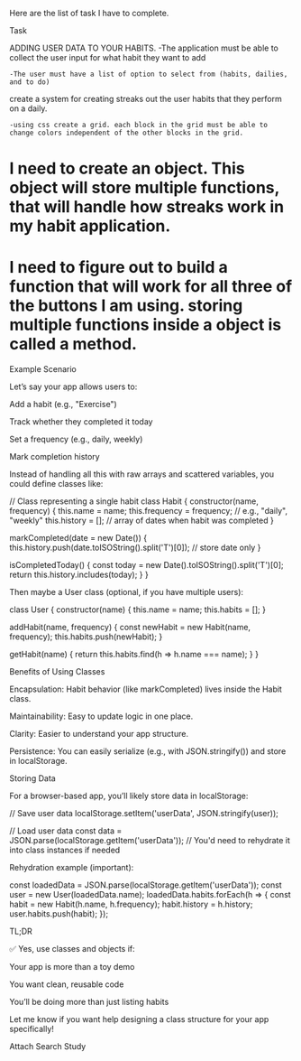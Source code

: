 Here are the list of task I have to complete.

Task 


ADDING USER DATA TO YOUR HABITS.
    -The application must be able to collect the user input for what habit they want to add 

    -The user must have a list of option to select from (habits, dailies, and to do)


create a system for creating streaks out the user habits that they perform on a daily.

    -using css create a grid. each block in the grid must be able to change colors independent of the other blocks in the grid.


#  I need to create an object. This object will store multiple functions, that will handle how streaks work in my habit application.

# I need to figure out to build a function that will work for all three of the buttons I am using.  storing multiple functions inside a object is called a method.

<!-- ========================================== -->
Example Scenario

Let’s say your app allows users to:

Add a habit (e.g., "Exercise")

Track whether they completed it today

Set a frequency (e.g., daily, weekly)

Mark completion history

Instead of handling all this with raw arrays and scattered variables, you could define classes like:

// Class representing a single habit
class Habit {
  constructor(name, frequency) {
    this.name = name;
    this.frequency = frequency; // e.g., "daily", "weekly"
    this.history = []; // array of dates when habit was completed
  }

  markCompleted(date = new Date()) {
    this.history.push(date.toISOString().split('T')[0]); // store date only
  }

  isCompletedToday() {
    const today = new Date().toISOString().split('T')[0];
    return this.history.includes(today);
  }
}


Then maybe a User class (optional, if you have multiple users):

class User {
  constructor(name) {
    this.name = name;
    this.habits = [];
  }

  addHabit(name, frequency) {
    const newHabit = new Habit(name, frequency);
    this.habits.push(newHabit);
  }

  getHabit(name) {
    return this.habits.find(h => h.name === name);
  }
}

Benefits of Using Classes

Encapsulation: Habit behavior (like markCompleted) lives inside the Habit class.

Maintainability: Easy to update logic in one place.

Clarity: Easier to understand your app structure.

Persistence: You can easily serialize (e.g., with JSON.stringify()) and store in localStorage.

Storing Data

For a browser-based app, you’ll likely store data in localStorage:

// Save user data
localStorage.setItem('userData', JSON.stringify(user));

// Load user data
const data = JSON.parse(localStorage.getItem('userData'));
// You'd need to rehydrate it into class instances if needed


Rehydration example (important):

const loadedData = JSON.parse(localStorage.getItem('userData'));
const user = new User(loadedData.name);
loadedData.habits.forEach(h => {
  const habit = new Habit(h.name, h.frequency);
  habit.history = h.history;
  user.habits.push(habit);
});

TL;DR

✅ Yes, use classes and objects if:

Your app is more than a toy demo

You want clean, reusable code

You’ll be doing more than just listing habits

Let me know if you want help designing a class structure for your app specifically!

Attach
Search
Study